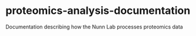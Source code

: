 # proteomics-analysis-documentation
Documentation describing how the Nunn Lab processes proteomics data

